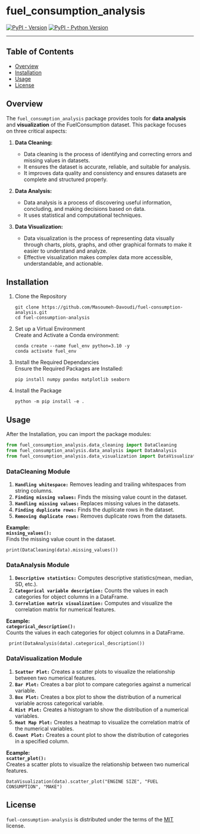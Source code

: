 # fuel_consumption_analysis

[![PyPI - Version](https://img.shields.io/pypi/v/fuel-consumption-analysis.svg)](https://pypi.org/project/fuel-consumption-analysis)
[![PyPI - Python Version](https://img.shields.io/pypi/pyversions/fuel-consumption-analysis.svg)](https://pypi.org/project/fuel-consumption-analysis)

-----

## Table of Contents
- [Overview](#overview)
- [Installation](#installation)
- [Usage](#usage)
- [License](#license)

## Overview
The `fuel_consumption_analysis` package provides tools for **data analysis** and **visualization** of the FuelConsumption dataset.
This package focuses on three critical aspects:

1. **Data Cleaning:**
   - Data cleaning is the process of identifying and correcting errors and missing values in datasets.
   - It ensures the dataset is accurate, reliable, and suitable for analysis.
   - It improves data quality and consistency and ensures datasets are complete and structured properly.
     
2. **Data Analysis:**  
   - Data analysis is a process of discovering useful information, concluding, and making decisions based on data.
   - It uses statistical and computational techniques.
      
3. **Data Visualization:**
   - Data visualization is the process of representing data visually through charts, plots, graphs, and other graphical formats to make it easier to understand and    analyze.
   - Effective visualization makes complex data more accessible, understandable, and actionable.

## Installation
1. Clone the Repository
   ```console
   git clone https://github.com/Masoumeh-Davoudi/fuel-consumption-analysis.git
   cd fuel-consumption-analysis
   ```
2. Set up a Virtual Environment     
   Create and Activate a Conda environment:
   
   ```console
   conda create --name fuel_env python=3.10 -y
   conda activate fuel_env
   ```
4. Install the Required Dependancies      
   Ensure the Required Packages are Installed:
   
   ```console
   pip install numpy pandas matplotlib seaborn
   ```
5. Install the Package
   ```console
   python -m pip install -e .
   ```
## Usage 
After the Installation, you can import the package modules:
```python
from fuel_consumption_analysis.data_cleaning import DataCleaning
from fuel_consumption_analysis.data_analysis import DataAnalysis
from fuel_consumption_analysis.data_visualization import DataVisualization
```
### DataCleaning Module
1. **`Handling whitespace:`** Removes leading and trailing whitespaces from string columns.
2. **`Finding missing values:`** Finds the missing value count in the dataset.
3. **`Handling missing values:`** Replaces missing values in the datasets.
4. **`Finding duplicate rows:`** Finds the duplicate rows in the dataset.
5. **`Removing duplicate rows:`** Removes duplicate rows from the datasets.

**Example:**  
**`missing_values():`**  
   Finds the missing value count in the dataset.
     
   ```console
   print(DataCleaning(data).missing_values())
   ```   


### DataAnalysis Module
1. **`Descriptive statistics:`** Computes descriptive statistics(mean, median, SD, etc.).
2. **`Categorical variable description:`** Counts the values in each categories for object columns in a DataFrame.
3. **`Correlation matrix visualization:`** Computes and visualize the correlation matrix for numerical features.

**Ecample:**  
**`categorical_description():`**  
    Counts the values in each categories for object columns in a DataFrame.

   ```console
    print(DataAnalysis(data).categorical_description())
   ```

### DataVisualization Module
1. **`Scatter Plot:`** Creates a scatter plots to visualize the relationship between two numerical features.
2. **`Bar Plot:`** Creates a bar plot to compare categories against a numerical variable.
3. **`Box Plot:`** Creates a box plot to show the distribution of a numerical variable across categorical variable.
4. **`Hist Plot:`** Creates a histogram to show the distribution of a numerical variables.
5. **`Heat Map Plot:`** Creates a heatmap to visualize the correlation matrix of  the numerical variables.
6. **`Count Plot:`** Creates a count plot to show the distribution of categories in a specified column.

**Ecample:**    
**`scatter_plot():`**    
   Creates a scatter plots to visualize the relationship between two numerical features.

   ```console
   DataVisualization(data).scatter_plot("ENGINE SIZE", "FUEL CONSUMPTION", "MAKE")
   ```

## License

`fuel-consumption-analysis` is distributed under the terms of the [MIT](https://spdx.org/licenses/MIT.html) license.
